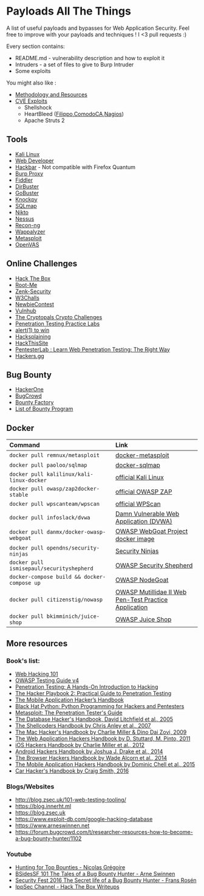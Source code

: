 # Payloads All The Things
A list of useful payloads and bypasses for Web Application Security.
Feel free to improve with your payloads and techniques !
I <3 pull requests :)

Every section contains:
  - README.md - vulnerability description and how to exploit it
  - Intruders - a set of files to give to Burp Intruder
  - Some exploits

You might also like :
 - [Methodology and Resources](https://github.com/swisskyrepo/PayloadsAllTheThings/blob/master/Methodology%20and%20Resources/)
 - [CVE Exploits](https://github.com/swisskyrepo/PayloadsAllTheThings/blob/master/CVE%20Exploits)
    - Shellshock
    - HeartBleed ([Filippo](https://filippo.io/Heartbleed),[ComodoCA](https://sslanalyzer.comodoca.com/heartbleed.html),[Nagios](https://www.nagios.com/heartbleed-tester))
    - Apache Struts 2

## Tools
* [Kali Linux](https://www.kali.org/)
* [Web Developer](https://addons.mozilla.org/en-Gb/firefox/addon/web-developer/)
* [Hackbar](https://addons.mozilla.org/en-Gb/firefox/addon/hackbar/?src=search) - Not compatible with Firefox Quantum
* [Burp Proxy](https://portswigger.net)
* [Fiddler](https://www.telerik.com/download/fiddler)
* [DirBuster](https://sourceforge.net/projects/dirbuster/)
* [GoBuster](https://github.com/OJ/gobuster)
* [Knockpy](https://github.com/guelfoweb/knock)
* [SQLmap](http://sqlmap.org)
* [Nikto](https://cirt.net/nikto2)
* [Nessus](http://www.tenable.com/products/nessus-vulnerability-scanner)
* [Recon-ng](https://bitbucket.org/LaNMaSteR53/recon-ng)
* [Wappalyzer](https://wappalyzer.com/download)
* [Metasploit](https://www.metasploit.com/)
* [OpenVAS](http://www.openvas.org/)


## Online Challenges
* [Hack The Box](hackthebox.eu/)
* [Root-Me](https://www.root-me.org)
* [Zenk-Security](https://www.zenk-security.com/epreuves.php)
* [W3Challs](https://w3challs.com/)
* [NewbieContest](https://www.newbiecontest.org/)
* [Vulnhub](https://www.vulnhub.com/)
* [The Cryptopals Crypto Challenges](https://cryptopals.com/)
* [Penetration Testing Practice Labs](http://www.amanhardikar.com/mindmaps/Practice.html)
* [alert(1) to win](https://alf.nu/alert1)
* [Hacksplaining](https://www.hacksplaining.com/exercises)
* [HackThisSite](https://hackthissite.org)
* [PentesterLab : Learn Web Penetration Testing: The Right Way](https://pentesterlab.com/)
* [Hackers.gg](hackers.gg)

## Bug Bounty
* [HackerOne](https://hackerone.com)
* [BugCrowd](https://bugcrowd.com)
* [Bounty Factory](https://bountyfactory.io)
* [List of Bounty Program](https://bugcrowd.com/list-of-bug-bounty-programs/)

## Docker
| Command     | Link |
| :------------- | :------------- |
| `docker pull remnux/metasploit` | [docker-metasploit](https://hub.docker.com/r/remnux/metasploit/) |
| `docker pull paoloo/sqlmap`     | [docker-sqlmap](https://hub.docker.com/r/paoloo/sqlmap/)         |
| `docker pull kalilinux/kali-linux-docker` | [official Kali Linux](https://hub.docker.com/r/kalilinux/kali-linux-docker/) |
| `docker pull owasp/zap2docker-stable` | [official OWASP ZAP](https://github.com/zaproxy/zaproxy) |
| `docker pull wpscanteam/wpscan`       | [official WPScan](https://hub.docker.com/r/wpscanteam/wpscan/) |
| `docker pull infoslack/dvwa`          | [Damn Vulnerable Web Application (DVWA)](https://hub.docker.com/r/infoslack/dvwa/) |
| `docker pull danmx/docker-owasp-webgoat` | [OWASP WebGoat Project docker image](https://hub.docker.com/r/danmx/docker-owasp-webgoat/) |
| `docker pull opendns/security-ninjas` | [Security Ninjas](https://hub.docker.com/r/opendns/security-ninjas/) |
| `docker pull ismisepaul/securityshepherd` | [OWASP Security Shepherd](https://hub.docker.com/r/ismisepaul/securityshepherd/) |
| `docker-compose build && docker-compose up` | [OWASP NodeGoat](https://github.com/owasp/nodegoat#option-3---run-nodegoat-on-docker) |
| `docker pull citizenstig/nowasp` | [OWASP Mutillidae II Web Pen-Test Practice Application](https://hub.docker.com/r/citizenstig/nowasp/) |
| `docker pull bkimminich/juice-shop` | [OWASP Juice Shop](https://github.com/bkimminich/juice-shop#docker-container) |


## More resources
### Book's list:
* [Web Hacking 101](https://leanpub.com/web-hacking-101)
* [OWASP Testing Guide v4](https://www.owasp.org/index.php/OWASP_Testing_Project)
* [Penetration Testing: A Hands-On Introduction to Hacking](http://amzn.to/2dhHTSn)
* [The Hacker Playbook 2: Practical Guide to Penetration Testing](http://amzn.to/2d9wYKa)
* [The Mobile Application Hacker’s Handbook](http://amzn.to/2cVOIrE)
* [Black Hat Python: Python Programming for Hackers and Pentesters](http://www.amazon.com/Black-Hat-Python-Programming-Pentesters/dp/1593275900)
* [Metasploit: The Penetration Tester's Guide](https://www.nostarch.com/metasploit)
* [The Database Hacker's Handbook, David Litchfield et al., 2005](http://www.wiley.com/WileyCDA/WileyTitle/productCd-0764578014.html)
* [The Shellcoders Handbook by Chris Anley et al., 2007](http://www.wiley.com/WileyCDA/WileyTitle/productCd-047008023X.html)
* [The Mac Hacker's Handbook by Charlie Miller & Dino Dai Zovi, 2009](http://www.wiley.com/WileyCDA/WileyTitle/productCd-0470395362.html)
* [The Web Application Hackers Handbook by D. Stuttard, M. Pinto, 2011](http://www.wiley.com/WileyCDA/WileyTitle/productCd-1118026470.html)
* [iOS Hackers Handbook by Charlie Miller et al., 2012](http://www.wiley.com/WileyCDA/WileyTitle/productCd-1118204123.html)
* [Android Hackers Handbook by Joshua J. Drake et al., 2014](http://www.wiley.com/WileyCDA/WileyTitle/productCd-111860864X.html)
* [The Browser Hackers Handbook by Wade Alcorn et al., 2014](http://www.wiley.com/WileyCDA/WileyTitle/productCd-1118662091.html)
* [The Mobile Application Hackers Handbook by Dominic Chell et al., 2015](http://www.wiley.com/WileyCDA/WileyTitle/productCd-1118958500.html)
* [Car Hacker's Handbook by Craig Smith, 2016](https://www.nostarch.com/carhacking)

### Blogs/Websites
* http://blog.zsec.uk/101-web-testing-tooling/
* https://blog.innerht.ml
* https://blog.zsec.uk
* https://www.exploit-db.com/google-hacking-database
* https://www.arneswinnen.net
* https://forum.bugcrowd.com/t/researcher-resources-how-to-become-a-bug-bounty-hunter/1102

### Youtube
* [Hunting for Top Bounties - Nicolas Grégoire](https://www.youtube.com/watch?v=mQjTgDuLsp4)
* [BSidesSF 101 The Tales of a Bug Bounty Hunter - Arne Swinnen](https://www.youtube.com/watch?v=dsekKYNLBbc)
* [Security Fest 2016 The Secret life of a Bug Bounty Hunter - Frans Rosén](https://www.youtube.com/watch?v=KDo68Laayh8)
* [IppSec Channel - Hack The Box Writeups](https://www.youtube.com/channel/UCa6eh7gCkpPo5XXUDfygQQA)
